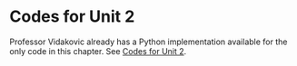 # Codes for Unit 2

Professor Vidakovic already has a Python implementation available for the only code in this chapter. See [Codes for Unit 2](https://www2.isye.gatech.edu/isye6420/supporting.html).